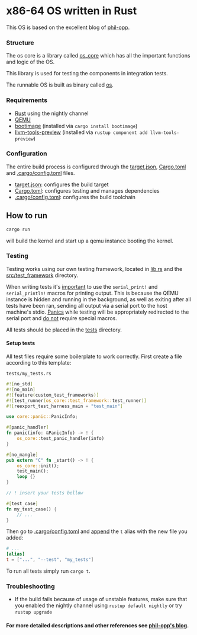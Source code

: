 # x86-64 OS written in Rust 
This OS is based on the excellent blog of [phil-opp](https://os.phil-opp.com/). 

### Structure
The os core is a library called [os_core](/src/os_core.rs) which has all the important functions and logic of the OS.

This library is used for testing the components in integration tests.

The runnable OS is built as binary called [os](/src/os.rs).

### Requirements
- [Rust](https://www.rust-lang.org/) using the nightly channel
- [QEMU](https://www.qemu.org/)
- [bootimage](https://crates.io/crates/bootimage) (installed via `cargo install bootimage`)
- [llvm-tools-preview](https://docs.rs/llvm-tools/latest/llvm_tools/) (installed via `rustup component add llvm-tools-preview`)

### Configuration

The entire build process is configured through the [target.json](/target.json), [Cargo.toml](/Cargo.toml) and [.cargo/config.toml](/.cargo/config.toml) files.

- [target.json](/target.json): configures the build target
- [Cargo.toml](/Cargo.toml): configures testing and manages dependencies
- [.cargo/config.toml](/.cargo/config.toml): configures the build toolchain

## How to run
```bash
cargo run
```
will build the kernel and start up a qemu instance booting the kernel.

### Testing
Testing works using our own testing framework, located in [lib.rs](/src/lib.rs) and the [src/test_framework](/src/test_framework) directory.

When writing tests it's <u>important</u> to use the `serial_print!` and `serial_println!` macros for printing output. This is because the QEMU instance is hidden and running in the background, as well as exiting after all tests have been ran, sending all output via a serial port to the host machine's stdio. <u>Panics</u> while testing will be appropriately redirected to the serial port and <u>do not</u> require special macros.

All tests should be placed in the [tests](/tests/) directory.

#### Setup tests

All test files require some boilerplate to work correctly. First create a file according to this template:

`tests/my_tests.rs`
```rust
#![no_std]
#![no_main]
#![feature(custom_test_frameworks)]
#![test_runner(os_core::test_framework::test_runner)]
#![reexport_test_harness_main = "test_main"]

use core::panic::PanicInfo;

#[panic_handler]
fn panic(info: &PanicInfo) -> ! {
    os_core::test_panic_handler(info)
}

#[no_mangle]
pub extern "C" fn _start() -> ! {
    os_core::init();
    test_main();
    loop {}
}

// ! insert your tests bellow

#[test_case]
fn my_test_case() {
    // ...
}
```

Then go to [.cargo/config.toml](/.cargo/config.toml) and <u>append</u> the `t` alias with the new file you added:
```toml
# ...
[alias]
t = ["...", "--test", "my_tests"]
```

To run all tests simply run `cargo t`.


### Troubleshooting
- If the build fails because of usage of unstable features, make sure that you enabled the nightly channel using `rustup default nightly` or try `rustup upgrade`


#### For more detailed descriptions and other references see [phil-opp's blog](https://os.phil-opp.com/).
